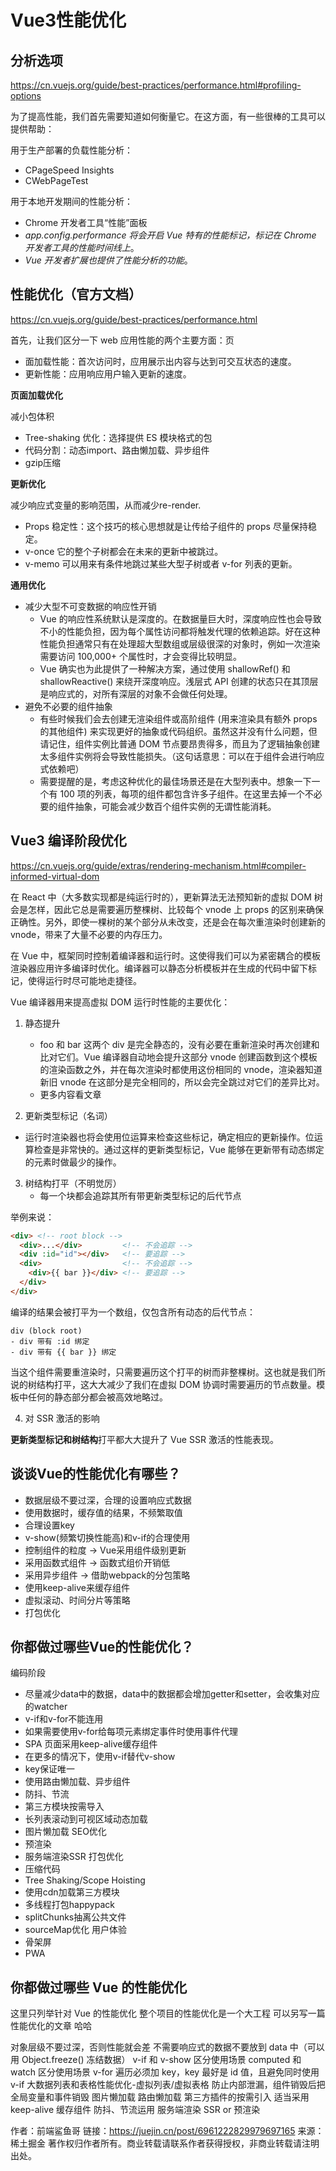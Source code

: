 # Vue3性能优化

## 分析选项​
https://cn.vuejs.org/guide/best-practices/performance.html#profiling-options

为了提高性能，我们首先需要知道如何衡量它。在这方面，有一些很棒的工具可以提供帮助：

用于生产部署的负载性能分析：
- CPageSpeed Insights
- CWebPageTest

用于本地开发期间的性能分析：
- Chrome 开发者工具“性能”面板
- *app.config.performance 将会开启 Vue 特有的性能标记，标记在 Chrome 开发者工具的性能时间线上*。
- *Vue 开发者扩展也提供了性能分析的功能*。

## 性能优化（官方文档）

https://cn.vuejs.org/guide/best-practices/performance.html

首先，让我们区分一下 web 应用性能的两个主要方面：页
- 面加载性能：首次访问时，应用展示出内容与达到可交互状态的速度。
- 更新性能：应用响应用户输入更新的速度。

**页面加载优化**

减小包体积

- Tree-shaking 优化：选择提供 ES 模块格式的包
- 代码分割：动态import、路由懒加载、异步组件
- gzip压缩

**更新优化**

减少响应式变量的影响范围，从而减少re-render.

- Props 稳定性：这个技巧的核心思想就是让传给子组件的 props 尽量保持稳定。
- v-once 它的整个子树都会在未来的更新中被跳过。
- v-memo 可以用来有条件地跳过某些大型子树或者 v-for 列表的更新。

**通用优化**

- 减少大型不可变数据的响应性开销
    - Vue 的响应性系统默认是深度的。在数据量巨大时，深度响应性也会导致不小的性能负担，因为每个属性访问都将触发代理的依赖追踪。好在这种性能负担通常只有在处理超大型数组或层级很深的对象时，例如一次渲染需要访问 100,000+ 个属性时，才会变得比较明显。
    - Vue 确实也为此提供了一种解决方案，通过使用 shallowRef() 和 shallowReactive() 来绕开深度响应。浅层式 API 创建的状态只在其顶层是响应式的，对所有深层的对象不会做任何处理。
- 避免不必要的组件抽象
    - 有些时候我们会去创建无渲染组件或高阶组件 (用来渲染具有额外 props 的其他组件) 来实现更好的抽象或代码组织。虽然这并没有什么问题，但请记住，组件实例比普通 DOM 节点要昂贵得多，而且为了逻辑抽象创建太多组件实例将会导致性能损失。（这句话意思：可以在于组件会进行响应式依赖吧）
    - 需要提醒的是，考虑这种优化的最佳场景还是在大型列表中。想象一下一个有 100 项的列表，每项的组件都包含许多子组件。在这里去掉一个不必要的组件抽象，可能会减少数百个组件实例的无谓性能消耗。

## Vue3 编译阶段优化

https://cn.vuejs.org/guide/extras/rendering-mechanism.html#compiler-informed-virtual-dom

在 React 中（大多数实现都是纯运行时的），更新算法无法预知新的虚拟 DOM 树会是怎样，因此它总是需要遍历整棵树、比较每个 vnode 上 props 的区别来确保正确性。另外，即使一棵树的某个部分从未改变，还是会在每次重渲染时创建新的 vnode，带来了大量不必要的内存压力。

在 Vue 中，框架同时控制着编译器和运行时。这使得我们可以为紧密耦合的模板渲染器应用许多编译时优化。编译器可以静态分析模板并在生成的代码中留下标记，使得运行时尽可能地走捷径。

Vue 编译器用来提高虚拟 DOM 运行时性能的主要优化：
1. 静态提升
    - foo 和 bar 这两个 div 是完全静态的，没有必要在重新渲染时再次创建和比对它们。Vue 编译器自动地会提升这部分 vnode 创建函数到这个模板的渲染函数之外，并在每次渲染时都使用这份相同的 vnode，渲染器知道新旧 vnode 在这部分是完全相同的，所以会完全跳过对它们的差异比对。
    - 更多内容看文章

2. 更新类型标记（名词）
  - 运行时渲染器也将会使用位运算来检查这些标记，确定相应的更新操作。位运算检查是非常快的。通过这样的更新类型标记，Vue 能够在更新带有动态绑定的元素时做最少的操作。

3. 树结构打平（不明觉厉）
    - 每一个块都会追踪其所有带更新类型标记的后代节点

举例来说：
```html
<div> <!-- root block -->
  <div>...</div>         <!-- 不会追踪 -->
  <div :id="id"></div>   <!-- 要追踪 -->
  <div>                  <!-- 不会追踪 -->
    <div>{{ bar }}</div> <!-- 要追踪 -->
  </div>
</div>
```
编译的结果会被打平为一个数组，仅包含所有动态的后代节点：
```
div (block root)
- div 带有 :id 绑定
- div 带有 {{ bar }} 绑定
```

当这个组件需要重渲染时，只需要遍历这个打平的树而非整棵树。这也就是我们所说的树结构打平，这大大减少了我们在虚拟 DOM 协调时需要遍历的节点数量。模板中任何的静态部分都会被高效地略过。

4. 对 SSR 激活的影响

**更新类型标记和树结构**打平都大大提升了 Vue SSR 激活的性能表现。


## 谈谈Vue的性能优化有哪些？
* 数据层级不要过深，合理的设置响应式数据
* 使用数据时，缓存值的结果，不频繁取值
* 合理设置key
* v-show(频繁切换性能高)和v-if的合理使用
* 控制组件的粒度 -> Vue采用组件级别更新
* 采用函数式组件 -> 函数式组价开销低
* 采用异步组件 -> 借助webpack的分包策略
* 使用keep-alive来缓存组件
* 虚拟滚动、时间分片等策略
* 打包优化


## 你都做过哪些Vue的性能优化？
编码阶段
* 尽量减少data中的数据，data中的数据都会增加getter和setter，会收集对应的watcher
* v-if和v-for不能连⽤
* 如果需要使⽤v-for给每项元素绑定事件时使⽤事件代理
* SPA ⻚⾯采⽤keep-alive缓存组件
* 在更多的情况下，使⽤v-if替代v-show
* key保证唯⼀
* 使⽤路由懒加载、异步组件
* 防抖、节流
* 第三⽅模块按需导⼊
* ⻓列表滚动到可视区域动态加载
* 图⽚懒加载
SEO优化
* 预渲染
* 服务端渲染SSR
打包优化
* 压缩代码
* Tree Shaking/Scope Hoisting
* 使⽤cdn加载第三⽅模块
* 多线程打包happypack
* splitChunks抽离公共⽂件
* sourceMap优化
⽤户体验
* 骨架屏
* PWA

## 你都做过哪些 Vue 的性能优化

这里只列举针对 Vue 的性能优化 整个项目的性能优化是一个大工程 可以另写一篇性能优化的文章 哈哈


对象层级不要过深，否则性能就会差
不需要响应式的数据不要放到 data 中（可以用 Object.freeze() 冻结数据）
v-if 和 v-show 区分使用场景
computed 和 watch 区分使用场景
v-for 遍历必须加 key，key 最好是 id 值，且避免同时使用 v-if
大数据列表和表格性能优化-虚拟列表/虚拟表格
防止内部泄漏，组件销毁后把全局变量和事件销毁
图片懒加载
路由懒加载
第三方插件的按需引入
适当采用 keep-alive 缓存组件
防抖、节流运用
服务端渲染 SSR or 预渲染

作者：前端鲨鱼哥
链接：https://juejin.cn/post/6961222829979697165
来源：稀土掘金
著作权归作者所有。商业转载请联系作者获得授权，非商业转载请注明出处。